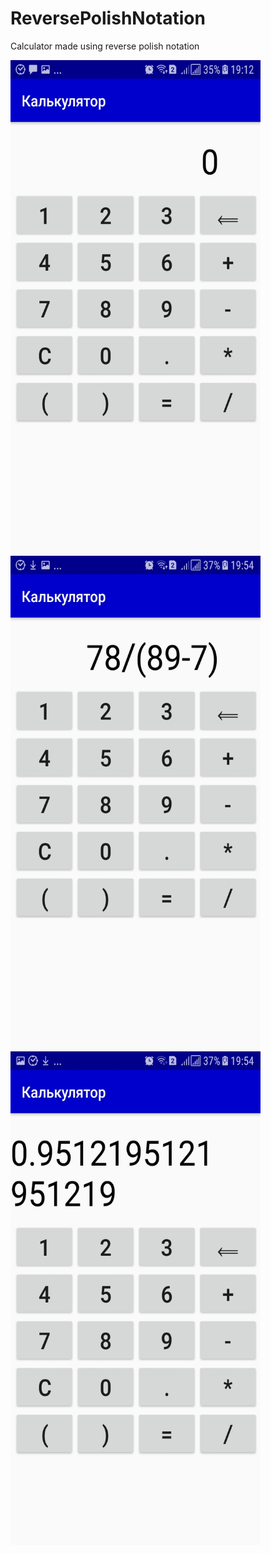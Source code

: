 # ReversePolishNotation
Calculator made using reverse polish notation

<img src="screenshots/Screenshot_20200201-191226.jpg" width="400" height="790"> <img src="screenshots/Screenshot_20200201-195446.jpg" width="400" height="790">
<img src="screenshots/Screenshot_20200201-195454.jpg" width="400" height="790">

